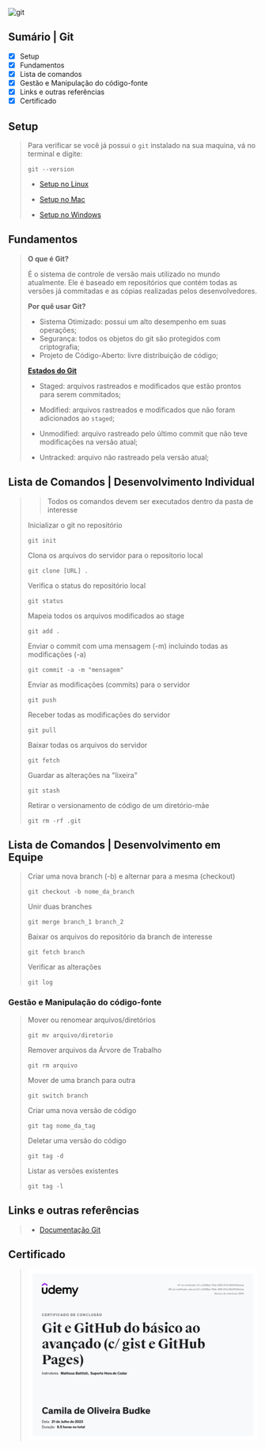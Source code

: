 ![git](https://img.shields.io/badge/git-%23F05033.svg?style=for-the-badge&logo=git&logoColor=white)

## Sumário | Git

- [x] Setup
- [x] Fundamentos
- [x] Lista de comandos
- [x] Gestão e Manipulação do código-fonte
- [x] Links e outras referências
- [x] Certificado
      
## Setup

> Para verificar se você já possui o `git` instalado na sua maquina, vá no terminal e digite:
>
>     git --version 
>
> - [Setup no Linux](https://git-scm.com/download/linux)
>
> - [Setup no Mac](https://git-scm.com/download/mac)
>
> - [Setup no Windows](https://git-scm.com/download/windows)

## Fundamentos

> **O que é Git?**
> 
> É o sistema de controle de versão mais utilizado no mundo atualmente. Ele é baseado em repositórios que contém todas as versões já commitadas e as cópias realizadas pelos desenvolvedores.
>
> **Por quê usar Git?**
>
> - Sistema Otimizado: possui um alto desempenho em suas operações;
> - Segurança: todos os objetos do git são protegidos com criptografia;
> - Projeto de Código-Aberto: livre distribuição de código;
>
> **[Estados do Git](https://petcomputacaoufrgs.github.io/intro-ao-git/staging-area.html#:~:text=A%20staging%20area%20%C3%A9%20o,podem%20estar%20em%20quatro%20estados)**
> 
> - Staged: arquivos rastreados e modificados que estão prontos para serem commitados;
>   
> - Modified: arquivos rastreados e modificados que não foram adicionados ao `staged`;
>
> - Unmodified: arquivo rastreado pelo último commit que não teve modificações na versão atual;
>   
> - Untracked: arquivo não rastreado pela versão atual;
>

## Lista de Comandos | Desenvolvimento Individual

> >Todos os comandos devem ser executados dentro da pasta de interesse
>
> Inicializar o git no repositório
>
>     git init
>   
> Clona os arquivos do servidor para o repositorio local
>
>     git clone [URL] .
>
> Verifica o status do repositório local
>
>     git status
>
> Mapeia todos os arquivos modificados ao stage
>
>     git add .
>    
> Enviar o commit com uma mensagem (-m) incluindo todas as modificações (-a)
> 
>     git commit -a -m "mensagem"
> 
> Enviar as modificações (commits) para o servidor
> 
>     git push
> 
> Receber todas as modificações do servidor
> 
>     git pull
>
> Baixar todas os arquivos do servidor
>
>     git fetch
> 
> Guardar as alterações na "lixeira"
>
>     git stash 
> 
> Retirar o versionamento de código de um diretório-mãe
>
>     git rm -rf .git 

## Lista de Comandos | Desenvolvimento em Equipe
> 
> Criar uma nova branch (-b) e alternar para a mesma (checkout)
>
>     git checkout -b nome_da_branch
>
> Unir duas branches
>
>     git merge branch_1 branch_2
>
> Baixar os arquivos do repositório da branch de interesse
>
>     git fetch branch
> 
> Verificar as alterações
>
>     git log

### Gestão e Manipulação do código-fonte
>
> Mover ou renomear arquivos/diretórios
>
>     git mv arquivo/diretorio
>
> Remover arquivos da Árvore de Trabalho
>
>     git rm arquivo
>
> Mover de uma branch para outra
>
>     git switch branch
>
> Criar uma nova versão de código
>
>     git tag nome_da_tag
>
> Deletar uma versão do código
>
>     git tag -d
>
> Listar as versões existentes
>
>     git tag -l
>

## Links e outras referências
>
> - [Documentação Git](https://git-scm.com/docs/git)
> 

## Certificado
>
> ![certificado](./img/[2023]git_github.jpg)
